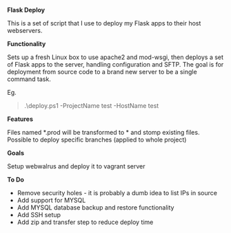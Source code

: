 **Flask Deploy**

This is a set of script that I use to deploy my Flask apps to their host webservers.

**Functionality**

Sets up a fresh Linux box to use apache2 and mod-wsgi, then deploys a set of Flask apps to the server, handling configuration and SFTP. The goal is for deployment from source code to a brand new server to be a single command task.

Eg.
> .\deploy.ps1 -ProjectName test -HostName test

**Features**

Files named *.prod will be transformed to * and stomp existing files.
Possible to deploy specific branches (applied to whole project)

**Goals**

Setup webwalrus and deploy it to vagrant server

**To Do**
  
* Remove security holes - it is probably a dumb idea to list IPs in source
* Add support for MYSQL
* Add MYSQL database backup and restore functionality
* Add SSH setup
* Add zip and transfer step to reduce deploy time